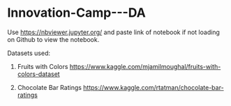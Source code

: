 # Innovation-Camp---DA

Use https://nbviewer.jupyter.org/ and paste link of notebook if not loading on Github to view the notebook.

Datasets used:

1. Fruits with Colors
https://www.kaggle.com/mjamilmoughal/fruits-with-colors-dataset

2. Chocolate Bar Ratings
https://www.kaggle.com/rtatman/chocolate-bar-ratings
